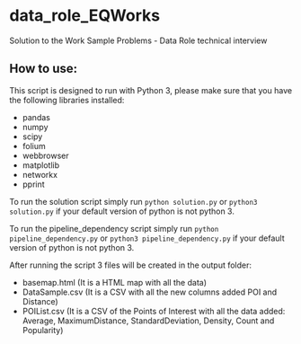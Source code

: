 # data_role_EQWorks

Solution to the Work Sample Problems - Data Role technical interview

## How to use:

This script is designed to run with Python 3, please make sure that you have the following libraries installed:

- pandas
- numpy
- scipy
- folium
- webbrowser
- matplotlib
- networkx
- pprint

To run the solution script simply run `python solution.py` or `python3 solution.py` if your default version of python is not python 3.

To run the pipeline_dependency script simply run `python pipeline_dependency.py` or `python3 pipeline_dependency.py` if your default version of python is not python 3.

After running the script 3 files will be created in the output folder:

- basemap.html (It is a HTML map with all the data)
- DataSample.csv (It is a CSV with all the new columns added POI and Distance)
- POIList.csv (It is a CSV of the Points of Interest with all the data added: Average, MaximumDistance, StandardDeviation, Density, Count and Popularity) 